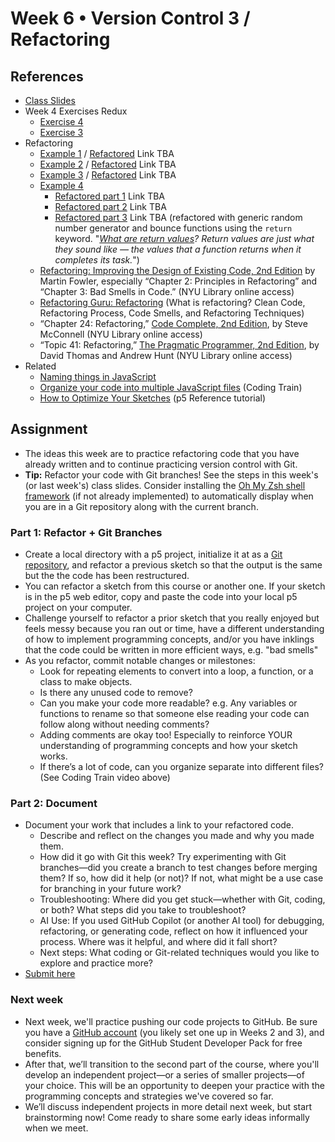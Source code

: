 # Week 6 • Version Control 3 / Refactoring

## References

- [Class
  Slides](https://drive.google.com/drive/u/1/folders/1HC5g1BO8moptbtgz-JwVVv9DldnW3Q_U)
- Week 4 Exercises Redux
  - [Exercise 4](https://editor.p5js.org/enickles/sketches/37od7_tjF)
  - [Exercise 3](https://editor.p5js.org/enickles/sketches/jwt-VWMOK)
- Refactoring
  - [Example 1](https://editor.p5js.org/enickles/sketches/bykhIJSBj) /
    [Refactored]() Link TBA
  - [Example 2](https://editor.p5js.org/enickles/sketches/EQscgAK2b) /
    [Refactored]() Link TBA
  - [Example 3](https://editor.p5js.org/enickles/sketches/OXhVBDVMk) /
    [Refactored]() Link TBA
  - [Example 4](https://editor.p5js.org/enickles/sketches/eG70VJ7aV)
    - [Refactored part 1]() Link TBA
    - [Refactored part 2]() Link TBA
    - [Refactored part 3]() Link TBA
      (refactored with generic random number generator and bounce functions
      using the `return` keyword. "*[What are return
      values](https://developer.mozilla.org/en-US/docs/Learn/JavaScript/Building_blocks/Return_values)?
      Return values are just what they sound like — the values that a function
      returns when it completes its task.*")
  - [Refactoring: Improving the Design of Existing Code, 2nd
    Edition](https://bobcat.library.nyu.edu/primo-explore/fulldisplay?docid=nyu_aleph005592882&context=L&vid=NYU&lang=en_US&search_scope=all&adaptor=Local%20Search%20Engine&isFrbr=true&tab=all&query=any,contains,martin%20fowler&sortby=date&facet=frbrgroupid,include,1149505003&mode=basic&offset=0)
    by Martin Fowler, especially “Chapter 2: Principles in Refactoring” and
    “Chapter 3: Bad Smells in Code.”  (NYU Library online access)
  - [Refactoring Guru: Refactoring](https://refactoring.guru/refactoring) (What
    is refactoring? Clean Code, Refactoring Process, Code Smells, and
    Refactoring Techniques)
  - “Chapter 24: Refactoring,” [Code Complete, 2nd
    Edition](https://bobcat.library.nyu.edu/primo-explore/fulldisplay?docid=nyu_aleph005835845&context=L&vid=NYU&lang=en_US&search_scope=all&adaptor=Local%20Search%20Engine&isFrbr=true&tab=all&query=any,contains,code%20complete&sortby=date&facet=frbrgroupid,include,1147872474&offset=0),
    by Steve McConnell (NYU Library online access) 
  - “Topic 41: Refactoring,” [The Pragmatic Programmer, 2nd
    Edition](https://bobcat.library.nyu.edu/primo-explore/fulldisplay?docid=nyu_aleph006843771&context=L&vid=NYU&lang=en_US&search_scope=all&adaptor=Local%20Search%20Engine&tab=all&query=any,contains,pragmatic%20programmer&sortby=rank&mode=basic),
    by David Thomas and Andrew Hunt (NYU Library online access)
- Related
  - [Naming things in
    JavaScript](https://gomakethings.com/naming-things-in-javascript/)
  - [Organize your code into multiple JavaScript
    files](https://thecodingtrain.com/tracks/code-programming-with-p5-js/code/6-objects/4-editor-js-files)
    (Coding Train)
  - [How to Optimize Your
  Sketches](https://p5js.org/tutorials/how-to-optimize-your-sketches/) (p5
  Reference tutorial)

## Assignment

- The ideas this week are to practice refactoring code that you have already
  written and to continue practicing version control with Git.
- **Tip:** Refactor your code with Git branches! See the steps in this week's (or last week's) class slides. Consider installing the [Oh My Zsh shell
  framework](https://github.com/ellennickles/code-your-way-s24/blob/main/version-control-guides/tips-and-tricks.md#oh-my-zsh) (if not already implemented) to automatically display
  when you are in a Git repository along with the current branch.

### Part 1: Refactor + Git Branches

- Create a local directory with a p5 project, initialize it at as a [Git
  repository](https://github.com/ellennickles/code-your-way-s25/blob/main/version-control-guides/git.md#create-a-git-repository),
  and refactor a previous sketch so that the output is the same but
  the the code has been restructured.
- You can refactor a sketch from this course or another one. If your sketch is
  in the p5 web editor, copy and paste the code into your local p5 project on
  your computer.
- Challenge yourself to refactor a prior sketch that you really enjoyed but
  feels messy because you ran out or time, have a different understanding
  of how to implement programming concepts, and/or you have inklings that the
  code could be written in more efficient ways, e.g. "bad smells"
- As you refactor, commit notable changes or milestones:
  - Look for repeating elements to convert into a loop, a function, or a class
    to make objects.
  - Is there any unused code to remove?
  - Can you make your code more readable? e.g. Any variables or functions to
    rename so that someone else reading your code can follow along without
    needing comments?
  - Adding comments are okay too! Especially to reinforce YOUR understanding
    of programming concepts and how your sketch works.
  - If there’s a lot of code, can you organize separate into different
    files? (See Coding Train video above)
  
### Part 2: Document

- Document your work that includes a link to your refactored code.
  - Describe and reflect on the changes you made and why you made them.
  - How did it go with Git this week? Try experimenting with Git branches—did
    you create a branch to test changes before merging them? If so, how did it
    help (or not)? If not, what might be a use case for branching in your future
    work?
  - Troubleshooting: Where did you get stuck—whether with Git, coding, or both?
    What steps did you take to troubleshoot?
  - AI Use: If you used GitHub Copilot (or another AI tool) for debugging,
    refactoring, or generating code, reflect on how it influenced your process.
    Where was it helpful, and where did it fall short?
  - Next steps: What coding or Git-related techniques would you like to explore
    and practice more?
- [Submit here](https://forms.gle/CJZMpMpTeDxpvWv18)

### Next week

- Next week, we'll practice pushing our code projects to GitHub. Be sure you
  have a [GitHub account](https://github.com/) (you likely set one up in Weeks 2
  and 3), and consider signing up for the GitHub Student Developer Pack for free
  benefits.
- After that, we’ll transition to the second part of the course, where you'll
  develop an independent project—or a series of smaller projects—of your choice.
  This will be an opportunity to deepen your practice with the programming
  concepts and strategies we've covered so far.
- We’ll discuss independent projects in more detail next week, but start
  brainstorming now! Come ready to share some early ideas informally when we
  meet.

